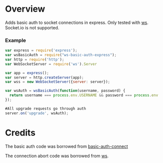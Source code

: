 Overview
=====================

Adds basic auth to socket connections in express.  Only tested with [ws](https://www.npmjs.org/package/ws).  Socket.io is not supported.

### Example
```js
var express = require('express');
var wsBasicAuth = require("ws-basic-auth-express");
var http = require('http');
var WebSocketServer = require('ws').Server

var app = express();
var server = http.createServer(app);
var wss = new WebSocketServer({server: server});

var wsAuth = wsBasicAuth(function(username, password) {
  return username === process.env.USERNAME && password === process.env.PASSWORD;
});

#All upgrade requests go through auth
server.on('upgrade', wsAuth);

```

Credits
=====================
The basic auth code was borrowed from [basic-auth-connect](https://github.com/expressjs/basic-auth-connect)

The connection abort code was borrowed from [ws](https://github.com/einaros/ws).